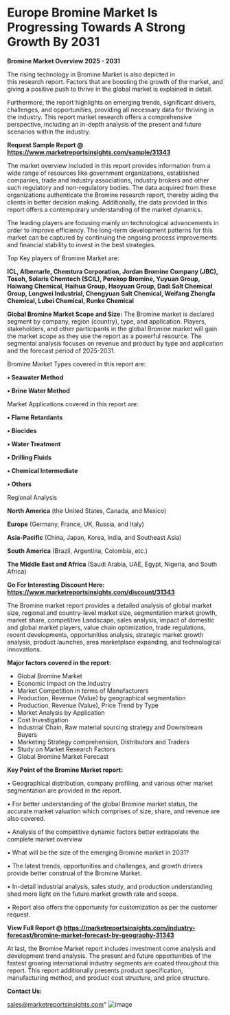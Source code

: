  # Europe Bromine Market Is Progressing Towards A Strong Growth By 2031

<Strong> Bromine Market Overview 2025 - 2031</strong>

The rising technology in Bromine Market is also depicted in this research report. Factors that are boosting the growth of the market, and giving a positive push to thrive in the global market is explained in detail.

Furthermore, the report highlights on emerging trends, significant drivers, challenges, and opportunities, providing all necessary data for thriving in the industry. This report market research offers a comprehensive perspective, including an in-depth analysis of the present and future scenarios within the industry.

<strong>Request Sample Report @ <a href=https://www.marketreportsinsights.com/sample/31343>https://www.marketreportsinsights.com/sample/31343</a></strong>

The market overview included in this report provides information from a wide range of resources like government organizations, established companies, trade and industry associations, industry brokers and other such regulatory and non-regulatory bodies. The data acquired from these organizations authenticate the Bromine research report, thereby aiding the clients in better decision making. Additionally, the data provided in this report offers a contemporary understanding of the market dynamics.

The leading players are focusing mainly on technological advancements in order to improve efficiency. The long-term development patterns for this market can be captured by continuing the ongoing process improvements and financial stability to invest in the best strategies.

Top Key players of Bromine Market are:

<strong>ICL, Albemarle, Chemtura Corporation, Jordan Bromine Company (JBC), Tosoh, Solaris Chemtech (SCIL), Perekop Bromine, Yuyuan Group, Haiwang Chemical, Haihua Group, Haoyuan Group, Dadi Salt Chemical Group, Longwei Industrial, Chengyuan Salt Chemical, Weifang Zhongfa Chemical, Lubei Chemical, Runke Chemical</strong>

<strong><b>Global Bromine Market Scope and Size:</b></strong>
The Bromine market is declared segment by company, region (country), type, and application. Players, stakeholders, and other participants in the global Bromine market will gain the market scope as they use the report as a powerful resource. The segmental analysis focuses on revenue and product by type and application and the forecast period of 2025-2031.

Bromine Market Types covered in this report are:

<strong>• Seawater Method

• Brine Water Method</strong>

Market Applications covered in this report are:

<strong>• Flame Retardants

• Biocides

• Water Treatment

• Drilling Fluids

• Chemical Intermediate

• Others</strong> 

Regional Analysis

<strong>North America</strong> (the United States, Canada, and Mexico)

<strong>Europe</strong> (Germany, France, UK, Russia, and Italy)

<strong>Asia-Pacific</strong> (China, Japan, Korea, India, and Southeast Asia)

<strong>South America</strong> (Brazil, Argentina, Colombia, etc.)

<strong>The Middle East and Africa</strong> (Saudi Arabia, UAE, Egypt, Nigeria, and South Africa)

<strong>Go For Interesting Discount Here: <a href=https://www.marketreportsinsights.com/discount/31343>https://www.marketreportsinsights.com/discount/31343</a></strong>

The Bromine market report provides a detailed analysis of global market size, regional and country-level market size, segmentation market growth, market share, competitive Landscape, sales analysis, impact of domestic and global market players, value chain optimization, trade regulations, recent developments, opportunities analysis, strategic market growth analysis, product launches, area marketplace expanding, and technological innovations.

<strong><b>Major factors covered in the report:</b></strong>
<ul>
  <li>Global Bromine Market </li>
  <li>Economic Impact on the Industry</li>
  <li>Market Competition in terms of Manufacturers</li>
  <li>Production, Revenue (Value) by geographical segmentation</li>
  <li>Production, Revenue (Value), Price Trend by Type</li>
  <li>Market Analysis by Application</li>
  <li>Cost Investigation</li>
  <li>Industrial Chain, Raw material sourcing strategy and Downstream Buyers</li>
  <li>Marketing Strategy comprehension, Distributors and Traders</li>
  <li>Study on Market Research Factors</li>
  <li>Global Bromine Market Forecast</li>
</ul>

<strong><b>Key Point of the Bromine Market report:</b></strong>

• Geographical distribution, company profiling, and various other market segmentation are provided in the report.

• For better understanding of the global Bromine market status, the accurate market valuation which comprises of size, share, and revenue are also covered.

• Analysis of the competitive dynamic factors better extrapolate the complete market overview

• What will be the size of the emerging Bromine market in 2031?

• The latest trends, opportunities and challenges, and growth drivers provide better construal of the Bromine Market.

• In-detail industrial analysis, sales study, and production understanding shed more light on the future market growth rate and scope.

• Report also offers the opportunity for customization as per the customer request.

<strong><b>View Full Report @ <a href=https://marketreportsinsights.com/industry-forecast/bromine-market-forecast-by-geography-31343>https://marketreportsinsights.com/industry-forecast/bromine-market-forecast-by-geography-31343</a></b></strong>


At last, the Bromine Market report includes investment come analysis and development trend analysis. The present and future opportunities of the fastest growing international industry segments are coated throughout this report. This report additionally presents product specification, manufacturing method, and product cost structure, and price structure.

<strong>Contact Us:</strong>

sales@marketreportsinsights.com"
![image](https://github.com/user-attachments/assets/477fa865-7761-45f0-b6d4-a4f31ae56819)
